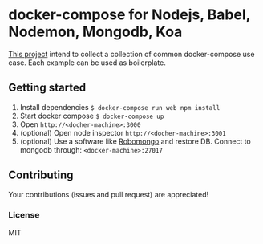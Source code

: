 # docker-compose for Nodejs, Babel, Nodemon, Mongodb, Koa
[This project](https://github.com/chrvadala/docker-compose-examples)
intend to collect a collection of common docker-compose use case.
Each example can be used as boilerplate.

## Getting started

1. Install dependencies ` $ docker-compose run web npm install `
2. Start docker compose ` $ docker-compose up `
3. Open `http://<docher-machine>:3000`
4. (optional) Open node inspector `http://<docher-machine>:3001`
5. (optional) Use a software like [Robomongo](http://robomongo.org/)
    and restore DB. Connect to mongodb through: `<docker-machine>:27017`

## Contributing
Your contributions (issues and pull request) are appreciated!

### License
MIT
